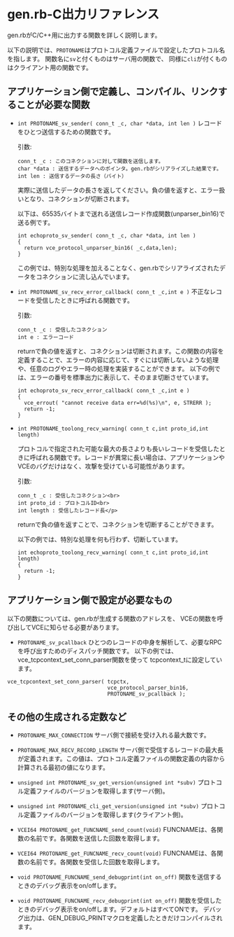 # gen.rb-C出力リファレンス

gen.rbがC/C++用に出力する関数を詳しく説明します。

以下の説明では、```PROTONAME```はプロトコル定義ファイルで設定したプロトコル名を指します。
関数名に```sv```と付くものはサーバ用の関数で、
同様に```cli```が付くものはクライアント用の関数です。

## アプリケーション側で定義し、コンパイル、リンクすることが必要な関数

- ```int PROTONAME_sv_sender( conn_t _c, char *data, int len )```
  レコードをひとつ送信するための関数です。

  引数:
  ~~~
  conn_t _c : このコネクションに対して関数を送信します。
  char *data : 送信するデータへのポインタ。gen.rbがシリアライズした結果です。
  int len : 送信するデータの長さ（バイト）
  ~~~
  実際に送信したデータの長さを返してください。負の値を返すと、エラー扱いとなり、コネクションが切断されます。

  以下は、65535バイトまで送れる送信レコード作成関数(unparser_bin16)で送る例です。
  ~~~
  int echoproto_sv_sender( conn_t _c, char *data, int len )
  {
    return vce_protocol_unparser_bin16( _c,data,len);
  }
  ~~~
  この例では、特別な処理を加えることなく、gen.rbでシリアライズされたデータをコネクションに流し込んでいます。

- ```int PROTONAME_sv_recv_error_callback( conn_t _c,int e )```
  不正なレコードを受信したときに呼ばれる関数です。

  引数:
  ~~~
  conn_t _c : 受信したコネクション
  int e : エラーコード
  ~~~
  returnで負の値を返すと、コネクションは切断されます。この関数の内容を定義することで、エラーの内容に応じて、すぐには切断しないような処理や、任意のログやエラー時の処理を実装することができます。
  以下の例では、エラーの番号を標準出力に表示して、そのまま切断させています。

  ~~~
  int echoproto_sv_recv_error_callback( conn_t _c,int e )
  {
    vce_errout( "cannot receive data err=%d(%s)\n", e, STRERR );
    return -1;
  }
  ~~~

- ```int PROTONAME_toolong_recv_warning( conn_t c,int proto_id,int length)```

  プロトコルで指定された可能な最大の長さよりも長いレコードを受信したときに呼ばれる関数です。レコードが異常に長い場合は、アプリケーションやVCEのバグだけはなく、攻撃を受けている可能性があります。

  引数:
  ~~~
  conn_t _c : 受信したコネクション<br>
  int proto_id : プロトコルID<br>
  int length : 受信したレコード長</p>
  ~~~
  returnで負の値を返すことで、コネクションを切断することができます。

  以下の例では、特別な処理を何も行わず、切断しています。
  ~~~
  int echoproto_toolong_recv_warning( conn_t c,int proto_id,int length)
  {
    return -1;
  }
  ~~~

## アプリケーション側で設定が必要なもの

以下の関数については、gen.rbが生成する関数のアドレスを、
VCEの関数を呼び出してVCEに知らせる必要があります。

- ```PROTONAME_sv_pcallback```
  ひとつのレコードの中身を解析して、必要なRPCを呼び出すためのディスパッチ関数です。
以下の例では、 vce_tcpcontext_set_conn_parser関数を使って tcpcontext_tに設定しています。
~~~
vce_tcpcontext_set_conn_parser( tcpctx,
                                vce_protocol_parser_bin16,
                                PROTONAME_sv_pcallback );
~~~


## その他の生成される定数など

- ```PROTONAME_MAX_CONNECTION```
  サーバ側で接続を受け入れる最大数です。
- ```PROTONAME_MAX_RECV_RECORD_LENGTH```
  サーバ側で受信するレコードの最大長が定義されます。この値は、プロトコル定義ファイルの関数定義の内容から計算される最初の値になります。

- ```unsigned int PROTONAME_sv_get_version(unsigned int *subv)```
  プロトコル定義ファイルのバージョンを取得します(サーバ側)。
- ```unsigned int PROTONAME_cli_get_version(unsigned int *subv)```
  プロトコル定義ファイルのバージョンを取得します(クライアント側)。
- ```VCEI64 PROTONAME_get_FUNCNAME_send_count(void)```
  FUNCNAMEは、各関数の名前です。各関数を送信した回数を取得します。
- ```VCEI64 PROTONAME_get_FUNCNAME_recv_count(void)```
  FUNCNAMEは、各関数の名前です。各関数を受信した回数を取得します。
- ```void PROTONAME_FUNCNAME_send_debugprint(int on_off)```
  関数を送信するときのデバッグ表示をon/offします。
- ```void PROTONAME_FUNCNAME_recv_debugprint(int on_off)```
  関数を受信したときのデバッグ表示をon/offします。デフォルトはすべてONです。
  デバッグ出力は、GEN_DEBUG_PRINTマクロを定義したときだけコンパイルされます。
